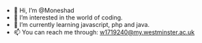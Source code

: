 - 👋 Hi, I’m @Moneshad
- 👀 I’m interested in the world of coding. 
- 🌱 I’m currently learning javascript, php and java.
- 📫 You can reach me through: w1719240@my.westminster.ac.uk

<!---
Moneshad/Moneshad is a ✨ special ✨ repository because its `README.md` (this file) appears on your GitHub profile.
You can click the Preview link to take a look at your changes.
--->
